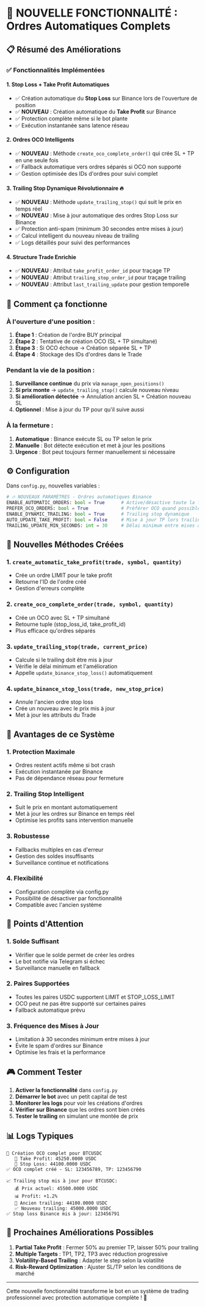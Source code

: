 # 🚀 NOUVELLE FONCTIONNALITÉ : Ordres Automatiques Complets

## 📋 Résumé des Améliorations

### ✅ Fonctionnalités Implémentées

#### 1. **Stop Loss + Take Profit Automatiques**
- ✅ Création automatique du **Stop Loss** sur Binance lors de l'ouverture de position
- ✅ **NOUVEAU** : Création automatique du **Take Profit** sur Binance 
- ✅ Protection complète même si le bot plante
- ✅ Exécution instantanée sans latence réseau

#### 2. **Ordres OCO Intelligents** 
- ✅ **NOUVEAU** : Méthode `create_oco_complete_order()` qui crée SL + TP en une seule fois
- ✅ Fallback automatique vers ordres séparés si OCO non supporté
- ✅ Gestion optimisée des IDs d'ordres pour suivi complet

#### 3. **Trailing Stop Dynamique Révolutionnaire** 🔥
- ✅ **NOUVEAU** : Méthode `update_trailing_stop()` qui suit le prix en temps réel
- ✅ **NOUVEAU** : Mise à jour automatique des ordres Stop Loss sur Binance
- ✅ Protection anti-spam (minimum 30 secondes entre mises à jour)
- ✅ Calcul intelligent du nouveau niveau de trailing
- ✅ Logs détaillés pour suivi des performances

#### 4. **Structure Trade Enrichie**
- ✅ **NOUVEAU** : Attribut `take_profit_order_id` pour traçage TP
- ✅ **NOUVEAU** : Attribut `trailing_stop_order_id` pour traçage trailing
- ✅ **NOUVEAU** : Attribut `last_trailing_update` pour gestion temporelle

## 🎯 Comment ça fonctionne

### À l'ouverture d'une position :

1. **Étape 1** : Création de l'ordre BUY principal
2. **Étape 2** : Tentative de création OCO (SL + TP simultané)
3. **Étape 3** : Si OCO échoue → Création séparée SL + TP
4. **Étape 4** : Stockage des IDs d'ordres dans le Trade

### Pendant la vie de la position :

1. **Surveillance continue** du prix via `manage_open_positions()`
2. **Si prix monte** → `update_trailing_stop()` calcule nouveau niveau
3. **Si amélioration détectée** → Annulation ancien SL + Création nouveau SL
4. **Optionnel** : Mise à jour du TP pour qu'il suive aussi

### À la fermeture :

1. **Automatique** : Binance exécute SL ou TP selon le prix
2. **Manuelle** : Bot détecte exécution et met à jour les positions
3. **Urgence** : Bot peut toujours fermer manuellement si nécessaire

## ⚙️ Configuration

Dans `config.py`, nouvelles variables :

```python
# 🔥 NOUVEAUX PARAMÈTRES - Ordres automatiques Binance
ENABLE_AUTOMATIC_ORDERS: bool = True      # Active/désactive toute la fonctionnalité
PREFER_OCO_ORDERS: bool = True            # Préférer OCO quand possible
ENABLE_DYNAMIC_TRAILING: bool = True      # Trailing stop dynamique
AUTO_UPDATE_TAKE_PROFIT: bool = False     # Mise à jour TP lors trailing (optionnel)
TRAILING_UPDATE_MIN_SECONDS: int = 30     # Délai minimum entre mises à jour
```

## 🔧 Nouvelles Méthodes Créées

### 1. `create_automatic_take_profit(trade, symbol, quantity)`
- Crée un ordre LIMIT pour le take profit
- Retourne l'ID de l'ordre créé
- Gestion d'erreurs complète

### 2. `create_oco_complete_order(trade, symbol, quantity)`
- Crée un OCO avec SL + TP simultané
- Retourne tuple (stop_loss_id, take_profit_id)
- Plus efficace qu'ordres séparés

### 3. `update_trailing_stop(trade, current_price)`
- Calcule si le trailing doit être mis à jour
- Vérifie le délai minimum et l'amélioration
- Appelle `update_binance_stop_loss()` automatiquement

### 4. `update_binance_stop_loss(trade, new_stop_price)`
- Annule l'ancien ordre stop loss
- Crée un nouveau avec le prix mis à jour
- Met à jour les attributs du Trade

## 🎯 Avantages de ce Système

### 1. **Protection Maximale**
- Ordres restent actifs même si bot crash
- Exécution instantanée par Binance
- Pas de dépendance réseau pour fermeture

### 2. **Trailing Stop Intelligent**
- Suit le prix en montant automatiquement
- Met à jour les ordres sur Binance en temps réel
- Optimise les profits sans intervention manuelle

### 3. **Robustesse**
- Fallbacks multiples en cas d'erreur
- Gestion des soldes insuffisants
- Surveillance continue et notifications

### 4. **Flexibilité**
- Configuration complète via config.py
- Possibilité de désactiver par fonctionnalité
- Compatible avec l'ancien système

## 🚨 Points d'Attention

### 1. **Solde Suffisant**
- Vérifier que le solde permet de créer les ordres
- Le bot notifie via Telegram si échec
- Surveillance manuelle en fallback

### 2. **Paires Supportées**
- Toutes les paires USDC supportent LIMIT et STOP_LOSS_LIMIT
- OCO peut ne pas être supporté sur certaines paires
- Fallback automatique prévu

### 3. **Fréquence des Mises à Jour**
- Limitation à 30 secondes minimum entre mises à jour
- Évite le spam d'ordres sur Binance
- Optimise les frais et la performance

## 🎮 Comment Tester

1. **Activer la fonctionnalité** dans `config.py`
2. **Démarrer le bot** avec un petit capital de test
3. **Monitorer les logs** pour voir les créations d'ordres
4. **Vérifier sur Binance** que les ordres sont bien créés
5. **Tester le trailing** en simulant une montée de prix

## 📊 Logs Typiques

```
🔄 Création OCO complet pour BTCUSDC
   🎯 Take Profit: 45250.0000 USDC
   🛑 Stop Loss: 44100.0000 USDC
✅ OCO complet créé - SL: 123456789, TP: 123456790

📈 Trailing stop mis à jour pour BTCUSDC:
   💰 Prix actuel: 45500.0000 USDC
   📊 Profit: +1.2%
   🔄 Ancien trailing: 44100.0000 USDC
   ✅ Nouveau trailing: 45000.0000 USDC
✅ Stop loss Binance mis à jour: 123456791
```

## 🎯 Prochaines Améliorations Possibles

1. **Partial Take Profit** : Fermer 50% au premier TP, laisser 50% pour trailing
2. **Multiple Targets** : TP1, TP2, TP3 avec réduction progressive
3. **Volatility-Based Trailing** : Adapter le step selon la volatilité
4. **Risk-Reward Optimization** : Ajuster SL/TP selon les conditions de marché

---

Cette nouvelle fonctionnalité transforme le bot en un système de trading professionnel avec protection automatique complète ! 🚀
